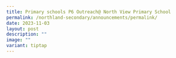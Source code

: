 ```yaml
---
title: Primary schools P6 Outreach@ North View Primary School
permalink: /northland-secondary/announcements/permalink/
date: 2023-11-03
layout: post
description: ""
image: ""
variant: tiptap
---
```

